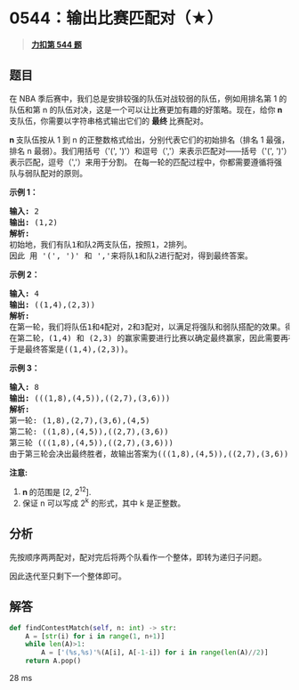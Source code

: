 # 0544：输出比赛匹配对（★）


> <u>**[力扣第 544 题](https://leetcode.cn/problems/output-contest-matches/)**</u>

## 题目

<p>在 NBA 季后赛中，我们总是安排较强的队伍对战较弱的队伍，例如用排名第 1 的队伍和第 n 的队伍对决，这是一个可以让比赛更加有趣的好策略。现在，给你 <strong>n </strong>支队伍，你需要以字符串格式输出它们的 <strong>最终 </strong>比赛配对。</p>

<p><strong>n </strong>支队伍按从 1 到 n 的正整数格式给出，分别代表它们的初始排名（排名 1 最强，排名 n 最弱）。我们用括号（&#39;(&#39;, &#39;)&#39;）和逗号（&#39;,&#39;）来表示匹配对&mdash;&mdash;括号（&#39;(&#39;, &#39;)&#39;）表示匹配，逗号（&#39;,&#39;）来用于分割。 在每一轮的匹配过程中，你都需要遵循将强队与弱队配对的原则。</p>



<p><strong>示例 1：</strong></p>

<pre><strong>输入:</strong> 2
<strong>输出:</strong> (1,2)
<strong>解析:</strong>
初始地，我们有队1和队2两支队伍，按照1，2排列。
因此 用 &#39;(&#39;, &#39;)&#39; 和 &#39;,&#39;来将队1和队2进行配对，得到最终答案。
</pre>

<p><strong>示例 2：</strong></p>

<pre><strong>输入:</strong> 4
<strong>输出:</strong> ((1,4),(2,3))
<strong>解析:</strong>
在第一轮，我们将队伍1和4配对，2和3配对，以满足将强队和弱队搭配的效果。得到(1,4),(2,3).
在第二轮，(1,4) 和 (2,3) 的赢家需要进行比赛以确定最终赢家，因此需要再在外面加一层括号。
于是最终答案是((1,4),(2,3))。
</pre>

<p><strong>示例 3：</strong></p>

<pre><strong>输入:</strong> 8
<strong>输出:</strong> (((1,8),(4,5)),((2,7),(3,6)))
<strong>解析:</strong>
第一轮: (1,8),(2,7),(3,6),(4,5)
第二轮: ((1,8),(4,5)),((2,7),(3,6))
第三轮 (((1,8),(4,5)),((2,7),(3,6)))
由于第三轮会决出最终胜者，故输出答案为(((1,8),(4,5)),((2,7),(3,6)))。
</pre>



<p><strong>注意:</strong></p>

<ol>
<li><strong>n </strong>的范围是 [2, 2<sup>12</sup>].</li>
<li>保证 n 可以写成 2<sup>k</sup> 的形式，其中 k 是正整数。</li>
</ol>




## 分析

先按顺序两两配对，配对完后将两个队看作一个整体，即转为递归子问题。

因此迭代至只剩下一个整体即可。

## 解答

```python
def findContestMatch(self, n: int) -> str:
	A = [str(i) for i in range(1, n+1)]
	while len(A)>1:
		A = ['(%s,%s)'%(A[i], A[-1-i]) for i in range(len(A)//2)]
	return A.pop()
```
28 ms
